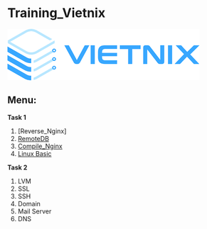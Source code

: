 # Training_Vietnix

![header](/img/Vietnix.png)

## Menu:

**Task 1**

1. [Reverse_Nginx]
2. [RemoteDB](https://github.com/namhikelo/Training_Vietnix/blob/main/Task%201/RemoteDB.md)
3. [Compile_Nginx](https://github.com/namhikelo/Training_Vietnix/blob/main/Task%201/Nginx.md)
4. [Linux Basic](https://github.com/namhikelo/Training_Vietnix/blob/main/Task%201/Linux.md)

**Task 2**

1. LVM
2. SSL
3. SSH
4. Domain
5. Mail Server
6. DNS
